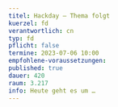 ```yaml
---
titel: Hackday – Thema folgt
kuerzel: fd
verantwortlich: cn
typ: fd
pflicht: false
termine: 2023-07-06 10:00
empfohlene-voraussetzungen: 
published: true
dauer: 420
raum: 3.217
info: Heute geht es um …
---
```

